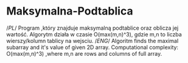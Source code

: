 # Maksymalna-Podtablica
/*PL*/
Program ,który znajduje maksymalną podtablice oraz  oblicza jej wartość.
Algorytm działa w czasie O(max(m,n)^3), gdzie m,n to liczba wierszy/kolumn tablicy na wejsciu.
/*ENG*/
Algoritm finds the maximal subarray and it's value of given 2D array.
Computational complexity: O(max(m,n)^3) ,where m,n are rows and columns of full array.
